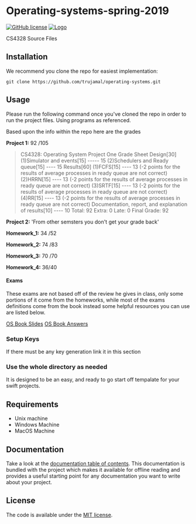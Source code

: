 # Operating-systems-spring-2019
[![GitHub license](https://img.shields.io/badge/license-MIT-lightgrey.svg)](https://raw.githubusercontent.com/Cuberto/flashy-tabbar/master/LICENSE)
[![Logo](https://cl.ly/ae0979e60b70/Image%202019-03-20%20at%201.15.02%20PM.png)](https://trujamal.com)

CS4328 Source Files

## Installation
We recommend you clone the repo for easiest implementation:

```
git clone https://github.com/trujamal/operating-systems.git
```

## Usage

Please run the following command once you've cloned the repo in order to run the project files.
Using programs as referenced.

Based upon the info within the repo here are the grades

**Project 1:**	92 /105	
>CS4328: Operating System Project One Grade Sheet Design[30]     (1)Simulator and events[15] ----- 15     (2)Schedulers and Ready queue[15] ---- 15       Results[60]     (1)FCFS[15] ---- 13 (-2 points for the results of average processes in ready queue are not correct)     (2)HRRN[15] ---- 13 (-2 points for the results of average processes in ready queue are not correct)      (3)SRTF[15] ----  13 (-2 points for the results of average processes in ready queue are not correct)     (4)RR[15] ---- 13 (-2 points for the results of average processes in ready queue are not correct) Documentation, report, and explanation of results[10] ----  10 Total: 92 Extra: 0  Late: 0 Final Grade: 92  

**Project 2:** 'From other semsters you don't get your grade back'

**Homework_1:**	34 /52	

**Homework_2:**	74 /83

**Homework_3:**	70 /70

**Homework_4:**	36/40

#### Exams
These exams are not based off of the review he gives in class, only some portions of it come from the homeworks, while most of the exams definitions come from the book instead some helpful resources you can use are listed below.

[OS Book Slides](https://www.os-book.com/OS9/slide-dir/index.html)
[OS Book Answers](http://os-book.com/OS9/practice-exer-dir/index.html)


### Setup Keys
If there must be any key generation link it in this section

### Use the whole directory as needed
It is designed to be an easy, and ready to go start off tempalate for your swift projects.

## Requirements
* Unix machine
* Windows Machine
* MacOS Machine

## Documentation

Take a look at the [documentation table of contents](dist/doc/TOC.md).
This documentation is bundled with the project which makes it
available for offline reading and provides a useful starting point for
any documentation you want to write about your project.


## License

The code is available under the [MIT license](LICENSE.txt).
